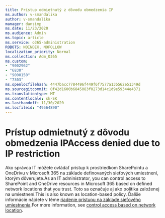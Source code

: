 ```yaml
---
title: Prístup odmietnutý z dôvodu obmedzenia IP
ms.author: v-smandalika
author: v-smandalika
manager: dansimp
ms.date: 11/23/2020
ms.audience: Admin
ms.topic: article
ms.service: o365-administration
ROBOTS: NOINDEX, NOFOLLOW
localization_priority: Normal
ms.collection: Adm_O365
ms.custom:
- "9002962"
- "6830"
- "9000150"
- "7303"
ms.openlocfilehash: 4447bacc7784496f449f6f7577a13b562e51349d
ms.sourcegitcommit: 0f42d1600b6845083f0273d14c1d9e59344e4371
ms.translationtype: MT
ms.contentlocale: sk-SK
ms.lasthandoff: 11/30/2020
ms.locfileid: "49564890"
---
```

# <a name="access-denied-due-to-ip-restriction"></a><span data-ttu-id="b99db-102">Prístup odmietnutý z dôvodu obmedzenia IP</span><span class="sxs-lookup"><span data-stu-id="b99db-102">Access denied due to IP restriction</span></span>

<span data-ttu-id="b99db-103">Ako správca IT môžete ovládať prístup k prostriedkom SharePointu a OneDrivu v Microsoft 365 na základe definovaných sieťových umiestnení, ktorým dôverujete.</span><span class="sxs-lookup"><span data-stu-id="b99db-103">As an IT administrator, you can control access to SharePoint and OneDrive resources in Microsoft 365 based on defined network locations that you trust.</span></span> <span data-ttu-id="b99db-104">Toto sa označuje aj ako politika založenej na umiestnení.</span><span class="sxs-lookup"><span data-stu-id="b99db-104">This is also known as location-based policy.</span></span> <span data-ttu-id="b99db-105">Ďalšie informácie nájdete v téme [riadenie prístupu na základe sieťového umiestnenia](https://docs.microsoft.com/sharepoint/control-access-based-on-network-location).</span><span class="sxs-lookup"><span data-stu-id="b99db-105">For more information, see [control access based on network location](https://docs.microsoft.com/sharepoint/control-access-based-on-network-location).</span></span>

